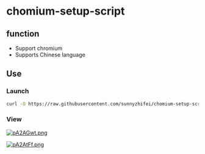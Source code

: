 # chomium-setup-script

## function
- Support chromium
- Supports Chinese language
  
## Use
### Launch
```sh
curl -O https://raw.githubusercontent.com/sunnyzhifei/chomium-setup-script/refs/heads/main/vps-brower.sh && chmod +x vps-brower.sh && ./vps-brower.sh
```

### View
[![pA2AGwt.png](https://s21.ax1x.com/2024/11/15/pA2AGwt.png)](https://imgse.com/i/pA2AGwt)

[![pA2AtFf.png](https://s21.ax1x.com/2024/11/15/pA2AtFf.png)](https://imgse.com/i/pA2AtFf)
